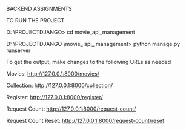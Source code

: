 BACKEND ASSIGNMENTS 

TO RUN THE PROJECT 

D: \PROJECTDJANGO> cd movie_api_management

D: \PROJECTDJANGO \movie_ api_ management> python manage.py runserver


To get the output, make changes to the following URLs as needed

Movies: http://127.0.0.1:8000/movies/

Collection: http://127.0.0.1:8000/collection/

Register: http://127.0.0.1:8000/register/

Request Count: http://127.0.0.1:8000/request-count/

Request Count Reset: http://127.0.0.1:8000/request-count/reset
